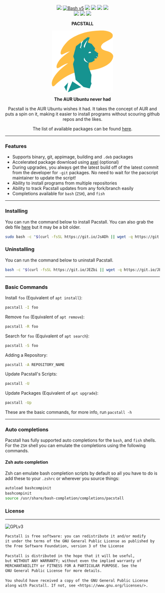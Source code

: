 <p align="center">
<a href="https://github.com/pacstall/pacstall/releases/latest"><img src="https://img.shields.io/github/v/release/pacstall/pacstall?color=red&style=flat-square"></a>
<a href="https://www.gnu.org/software/bash/"><img src="https://img.shields.io/badge/bash-v5-brightgreen?style=flat-square&logo" alt="Bash v5"></a>
  <a href="https://github.com/pacstall/pacstall/issues"><img src="https://img.shields.io/github/issues/pacstall/pacstall?style=flat-square"></a>
<a href="https://github.com/pacstall/pacstall/actions?query=workflow%3A%22test+install+script%22"><img src="https://img.shields.io/github/actions/workflow/status/pacstall/pacstall/remote-bash.yml?branch=master&style=flat-square"></a>
<a href="https://www.codefactor.io/repository/github/pacstall/pacstall"><img src="https://img.shields.io/codefactor/grade/github/pacstall/pacstall/develop?style=flat-square"></a>
<a href="https://github.com/pacstall/pacstall-programs"><img src="https://img.shields.io/github/commit-activity/m/pacstall/pacstall-programs?style=flat-square&label=user%20repo%20activity"></a><br>
<a href="https://discord.gg/yzrjXJV6K8"><img src="https://img.shields.io/discord/839818021207801878?color=5865F2&label=Discord&logo=discord&logoColor=FFFFFF&style=flat-square"></a>
<a href="https://matrix.to/#/#pacstall:matrix.org"><img src="https://img.shields.io/matrix/pacstall:matrix.org?color=888888&label=Matrix&logo=Matrix&style=flat-square"></a>
<a href="https://www.reddit.com/r/pacstall/"><img src="https://img.shields.io/reddit/subreddit-subscribers/pacstall?logo=reddit&logoColor=white&style=flat-square"></a>

</p>

<p align="center"><b>PACSTALL</b></p>
<p align="center">
<a href="https://github.com/pacstall/pacstall"><img align="center" src="https://raw.githubusercontent.com/pacstall/website/master/client/public/pacstall.svg" width="200" height="200" alt="Pacstall Logo"></a>
</p>
<p align="center"><b>The AUR Ubuntu never had</b></p>

<p align="center">Pacstall is the AUR Ubuntu wishes it had. It takes the concept of AUR and puts a spin on it, making it easier to install programs without scouring github repos and the likes.</p>
<p align="center">The list of available packages can be found <a href="https://pacstall.dev/packages">here</a>.</p>
</p>

---

### Features

*  Supports binary, git, appimage, building and `.deb` packages
*  Accelerated package download using [axel](https://github.com/axel-download-accelerator/axel) (optional)
*  During upgrades, you always get the latest build off of the latest commit from the developer for `-git` packages. No need to wait for the pacscript maintainer to update the script!
*  Ability to install programs from multiple repositories
*  Ability to track Pacstall updates from any fork/branch easily
*  Completions available for `bash` (`ZSH`), and `fish`

---

### Installing

You can run the command below to install Pacstall.
You can also grab the deb file [here](https://github.com/pacstall/pacstall/releases/latest) but it may be a bit older.
```bash
sudo bash -c "$(curl -fsSL https://git.io/JsADh || wget -q https://git.io/JsADh -O -)"
```

### Uninstalling

You can run the command below to uninstall Pacstall.
```bash
bash -c "$(curl -fsSL https://git.io/JEZbi || wget -q https://git.io/JEZbi -O -)"
```
---

### Basic Commands
Install `foo` (Equivalent of `apt install`):
```bash
pacstall -I foo
```

Remove `foo` (Equivalent of `apt remove`):
```bash
pacstall -R foo
```

Search for `foo` (Equivalent of `apt search`):
```bash
pacstall -S foo
```

Adding a Repository:
```bash
pacstall -A REPOSITORY_NAME
```

Update Pacstall's Scripts:
```bash
pacstall -U
```

Update Packages (Equivalent of `apt upgrade`):
```bash
pacstall -Up
```

These are the basic commands, for more info, run `pacstall -h`

---
### Auto completions
Pacstall has fully supported auto completions for the `bash`, and `fish` shells. For the `ZSH` shell you can emulate the completions using the following commands.
#### Zsh auto completion
Zsh can emulate bash completion scripts by default so all you have to do is add these to your `.zshrc` or wherever you source things:
```bash
autoload bashcompinit
bashcompinit
source /usr/share/bash-completion/completions/pacstall
```

### License
---
![GPLv3](https://www.gnu.org/graphics/gplv3-with-text-136x68.png)
```monospace
Pacstall is free software: you can redistribute it and/or modify
it under the terms of the GNU General Public License as published by
the Free Software Foundation, version 3 of the License

Pacstall is distributed in the hope that it will be useful,
but WITHOUT ANY WARRANTY; without even the implied warranty of
MERCHANTABILITY or FITNESS FOR A PARTICULAR PURPOSE. See the
GNU General Public License for more details.

You should have received a copy of the GNU General Public License
along with Pacstall. If not, see <https://www.gnu.org/licenses/>.
```
